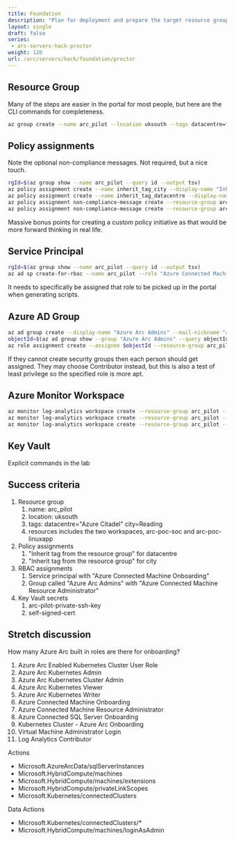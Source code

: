```yaml
---
title: Foundation
description: "Plan for deployment and prepare the target resource group for your Arc servers."
layout: single
draft: false
series:
 - arc-servers-hack-proctor
weight: 120
url: /arc/servers/hack/foundation/proctor
---
```


## Resource Group

Many of the steps are easier in the portal for most people, but here are the CLI commands for completeness.

```bash
az group create --name arc_pilot --location uksouth --tags datacentre="Azure Citadel" city=Reading
```

## Policy assignments

Note the optional non-compliance messages. Not required, but a nice touch.

```bash
rgId=$(az group show --name arc_pilot --query id --output tsv)
az policy assignment create --name inherit_tag_city --display-name "Inherit city tag from the resource group" --scope $rgId --policy cd3aa116-8754-49c9-a813-ad46512ece54 --assign-identity --location uksouth --params '{"tagName": {"value": "city"}}'
az policy assignment create --name inherit_tag_datacentre --display-name "Inherit datacentre tag from the resource group" --scope $rgId --policy cd3aa116-8754-49c9-a813-ad46512ece54 --assign-identity --location uksouth --params '{"tagName": {"value": "datacentre"}}'
az policy assignment non-compliance-message create --resource-group arc_pilot --name inherit_tag_city --message "Resource has not inherited the city tag"
az policy assignment non-compliance-message create --resource-group arc_pilot --name inherit_tag_datacentre --message "Resource has not inherited the datacentre tag"
```

Massive bonus points for creating a custom policy initiative as that would be more forward thinking in real life.

## Service Principal

```bash
rgId=$(az group show --name arc_pilot --query id --output tsv)
az ad sp create-for-rbac --name arc_pilot --role "Azure Connected Machine Onboarding" --scopes $rgId
```

It needs to specifically be assigned that role to be picked up in the portal when generating scripts.

## Azure AD Group

```bash
az ad group create --display-name "Azure Arc Admins" --mail-nickname "azurearcadmins"
objectId=$(az ad group show --group "Azure Arc Admins" --query objectId --output tsv)
az role assignment create --assignee $objectId --resource-group arc_pilot --role "Azure Connected Machine Resource Administrator"
```

If they cannot create security groups then each person should get assigned. They may choose Contributor instead, but this is also a test of least privilege so the specified role is more apt.

## Azure Monitor Workspace

```bash
az monitor log-analytics workspace create --resource-group arc_pilot --location uksouth --workspace-name arc-poc-core
az monitor log-analytics workspace create --resource-group arc_pilot --location uksouth --workspace-name arc-poc-soc
az monitor log-analytics workspace create --resource-group arc_pilot --location uksouth --workspace-name arc-poc-linuxapp
```

## Key Vault

Explicit commands in the lab

## Success criteria

1. Resource group
    1. name: arc_pilot
    1. location: uksouth
    1. tags: datacentre="Azure Citadel" city=Reading
    1. resources includes the two workspaces, arc-poc-soc and arc-poc-linuxapp
1. Policy assignments
    1. "Inherit tag from the resource group" for datacentre
    1. "Inherit tag from the resource group" for city
1. RBAC assignments
    1. Service principal with "Azure Connected Machine Onboarding"
    1. Group called "Azure Arc Admins" with "Azure Connected Machine Resource Administrator"
1. Key Vault secrets
    1. arc-pilot-private-ssh-key
    1. self-signed-cert

## Stretch discussion

How many Azure Arc built in roles are there for onboarding?

1. Azure Arc Enabled Kubernetes Cluster User Role
1. Azure Arc Kubernetes Admin
1. Azure Arc Kubernetes Cluster Admin
1. Azure Arc Kubernetes Viewer
1. Azure Arc Kubernetes Writer
1. Azure Connected Machine Onboarding
1. Azure Connected Machine Resource Administrator
1. Azure Connected SQL Server Onboarding
1. Kubernetes Cluster - Azure Arc Onboarding
1. Virtual Machine Administrator Login
1. Log Analytics Contributor

Actions

* Microsoft.AzureArcData/sqlServerInstances
* Microsoft.HybridCompute/machines
* Microsoft.HybridCompute/machines/extensions
* Microsoft.HybridCompute/privateLinkScopes
* Microsoft.Kubernetes/connectedClusters

Data Actions

* Microsoft.Kubernetes/connectedClusters/*
* Microsoft.HybridCompute/machines/loginAsAdmin
